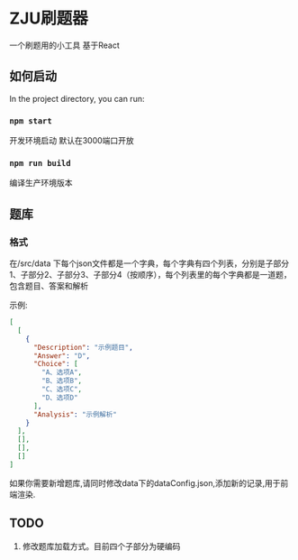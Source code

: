 # ZJU刷题器

一个刷题用的小工具 基于React

## 如何启动

In the project directory, you can run:

### `npm start`

开发环境启动 默认在3000端口开放

### `npm run build`

编译生产环境版本

## 题库

### 格式

在/src/data 下每个json文件都是一个字典，每个字典有四个列表，分别是子部分1、子部分2、子部分3、子部分4（按顺序），每个列表里的每个字典都是一道题，包含题目、答案和解析

示例:

```json
[
  [
    {
      "Description": "示例题目",
      "Answer": "D",
      "Choice": [
        "A、选项A",
        "B、选项B",
        "C、选项C",
        "D、选项D"
      ],
      "Analysis": "示例解析"
    }
  ],
  [],
  [],
  []
]
```

如果你需要新增题库,请同时修改data下的dataConfig.json,添加新的记录,用于前端渲染.

## TODO

1. 修改题库加载方式。目前四个子部分为硬编码
